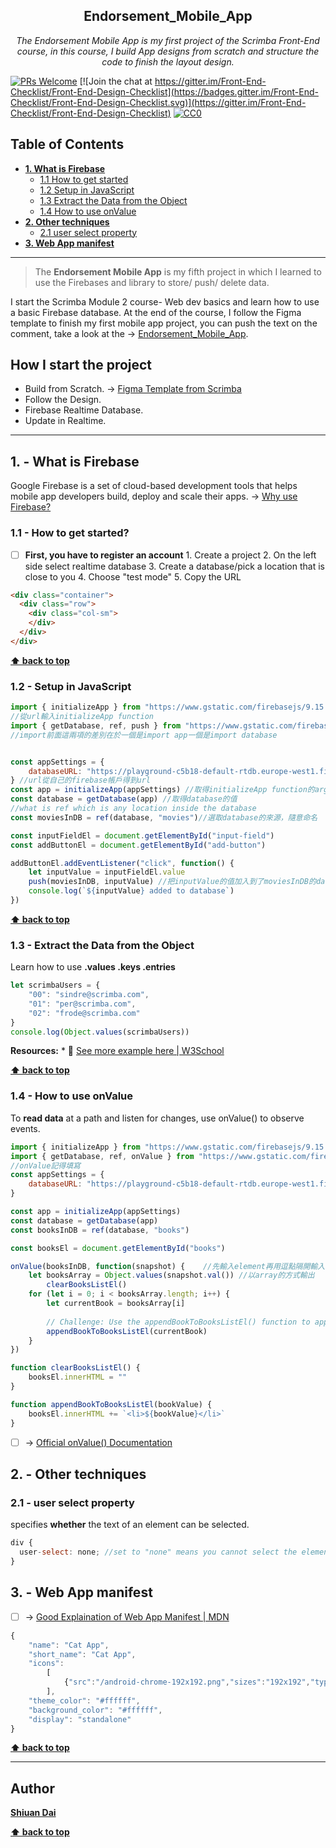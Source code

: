 <h2 align="center">Endorsement_Mobile_App</h2>

<p align="center">
  <em> The Endorsement Mobile App is my first project of the Scrimba Front-End course, in this course, I build App designs from scratch and structure the code to finish the layout design.</em>
</p>

[![PRs Welcome](https://img.shields.io/badge/PRs-welcome-brightgreen.svg)](http://makeapullrequest.com) [![Join the chat at https://gitter.im/Front-End-Checklist/Front-End-Design-Checklist](https://badges.gitter.im/Front-End-Checklist/Front-End-Design-Checklist.svg)](https://gitter.im/Front-End-Checklist/Front-End-Design-Checklist) [![CC0](https://img.shields.io/badge/license-CC0-green.svg)](https://creativecommons.org/publicdomain/zero/1.0/)

## Table of Contents
* **[1. What is Firebase](#1---What-is-Firebase)**
	* [1.1 How to get started](#11---How-to-get-started)
	* [1.2 Setup in JavaScript](#12---Setup-in-JavaScript)
	* [1.3 Extract the Data from the Object](#13---Extract-the-Data-from-the-Object)
	* [1.4 How to use onValue](#14---How-to-use-onValue)
* **[2. Other techniques](#2---Other-techniques)**
	* [2.1 user select property](#21---user-select-property)
* **[3. Web App manifest](#3---Web-App-manifest)**

---

> The **Endorsement Mobile App** is my fifth project in which I learned to use the Firebases and library to store/ push/ delete data.

I start the Scrimba Module 2 course- Web dev basics and learn how to use a basic Firebase database. At the end of the course, I follow the Figma template to finish my first mobile app project, you can push the text on the comment, take a look at the → [Endorsement_Mobile_App](https://shiuandai.github.io/Endorsement_Mobile_App/).

## How I start the project

* Build from Scratch. → [Figma Template from Scrimba](https://www.figma.com/file/SgWlM7qkqTQa7fiGEcLKew/We-are-the-Champions?type=design&node-id=0-1&mode=design&t=5ELFpz5A5AhpKoqk-0)
* Follow the Design.
* Firebase Realtime Database.
* Update in Realtime.

---

## 1. - What is Firebase

Google Firebase is a set of cloud-based development tools that helps mobile app developers build, deploy and scale their apps. → [Why use Firebase?](https://www.techtarget.com/searchmobilecomputing/definition/Google-Firebase)

### 1.1 - How to get started?

* [ ] **First, you have to register an account** 1. Create a project 2. On the left side select realtime database 3. Create a database/pick a location that is close to you 4. Choose "test mode" 5. Copy the URL

```html
<div class="container">
  <div class="row">
    <div class="col-sm">
    </div>
  </div>
</div>
```

**[⬆ back to top](#table-of-contents)**

### 1.2 - Setup in JavaScript

```js
import { initializeApp } from "https://www.gstatic.com/firebasejs/9.15.0/firebase-app.js"
//從url輸入initializeApp function
import { getDatabase, ref, push } from "https://www.gstatic.com/firebasejs/9.15.0/firebase-database.js"
//import前面這兩項的差別在於一個是import app一個是import database


const appSettings = {
    databaseURL: "https://playground-c5b18-default-rtdb.europe-west1.firebasedatabase.app"
} //url從自己的firebase帳戶得到url
const app = initializeApp(appSettings) //取得initializeApp function的argument
const database = getDatabase(app) //取得database的值
//what is ref which is any location inside the database
const moviesInDB = ref(database, "movies")//選取database的來源，隨意命名

const inputFieldEl = document.getElementById("input-field")
const addButtonEl = document.getElementById("add-button")

addButtonEl.addEventListener("click", function() {
    let inputValue = inputFieldEl.value
    push(moviesInDB, inputValue) //把inputValue的值加入到了moviesInDB的database
    console.log(`${inputValue} added to database`)
})
```

**[⬆ back to top](#table-of-contents)**

### 1.3 - Extract the Data from the Object

Learn how to use **.values .keys .entries**

```js example
let scrimbaUsers = {
    "00": "sindre@scrimba.com",
    "01": "per@scrimba.com",
    "02": "frode@scrimba.com"
}
console.log(Object.values(scrimbaUsers))
```

  __Resources:__
	* 📖 [See more example here | W3School](https://www.w3schools.com/python/ref_dictionary_values.asp)

**[⬆ back to top](#table-of-contents)**


### 1.4 - How to use onValue
To **read data** at a path and listen for changes, use onValue() to observe events. 

```js example
import { initializeApp } from "https://www.gstatic.com/firebasejs/9.15.0/firebase-app.js"
import { getDatabase, ref, onValue } from "https://www.gstatic.com/firebasejs/9.15.0/firebase-database.js"
//onValue記得填寫
const appSettings = {
    databaseURL: "https://playground-c5b18-default-rtdb.europe-west1.firebasedatabase.app/"
}

const app = initializeApp(appSettings)
const database = getDatabase(app)
const booksInDB = ref(database, "books")

const booksEl = document.getElementById("books")

onValue(booksInDB, function(snapshot) {    //先輸入element再用逗點隔開輸入function()
    let booksArray = Object.values(snapshot.val()) //以array的方式輸出
		clearBooksListEl()
    for (let i = 0; i < booksArray.length; i++) {
        let currentBook = booksArray[i]
        
        // Challenge: Use the appendBookToBooksListEl() function to append book instead of console logging
        appendBookToBooksListEl(currentBook)
    }
})

function clearBooksListEl() {
    booksEl.innerHTML = ""
}

function appendBookToBooksListEl(bookValue) {
    booksEl.innerHTML += `<li>${bookValue}</li>`
}
```
* [ ]  → [Official onValue() Documentation](https://firebase.google.com/docs/database/web/read-and-write) 

## 2. - Other techniques

### 2.1 - user select property

specifies **whether** the text of an element can be selected.

```js example
div {
  user-select: none; //set to "none" means you cannot select the element
}
```

## 3. - Web App manifest

* [ ]  → [Good Explaination of Web App Manifest | MDN](https://developer.mozilla.org/zh-TW/docs/Web/Manifest) 
```js example
{
    "name": "Cat App",
    "short_name": "Cat App",
    "icons":
        [
            {"src":"/android-chrome-192x192.png","sizes":"192x192","type":"image/png"},{"src":"/android-chrome-512x512.png","sizes":"512x512","type":"image/png"}
        ],
    "theme_color": "#ffffff",
    "background_color": "#ffffff",
    "display": "standalone"
}
```

**[⬆ back to top](#table-of-contents)**

---

## Author

**[Shiuan Dai](https://www.linkedin.com/in/shiuandai/)**

**[⬆ back to top](#table-of-contents)**


[6]:	https://guideguide.me/
[7]:	https://www.sketchapp.com/docs/canvas/rulers-guides-grids/
[8]:	https://getbootstrap.com/docs/4.0/layout/grid/
[9]:	http://flexboxgrid.com/
[10]: https://css-tricks.com/dont-overthink-it-grids/
[11]:	https://www.lifewire.com/aco-file-2619477
[16]:	http://bradfrost.com/blog/post/atomic-web-design/
[22]:	https://js.libhunt.com/
[23]:	https://bestof.js.org/
[28]:	https://gitter.im/Front-End-Checklist/Front-End-Design-Checklist

